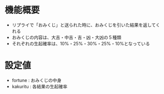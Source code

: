# 機能概要
- リプライで「おみくじ」と送られた時に、おみくじを引いた結果を返してくれる
- おみくじの内容は、大吉・中吉・吉・凶・大凶の５種類
- それぞれの生起確率は、10%・25%・30%・25%・10%となっている

# 設定値
- fortune : おみくじの中身
- kakuritu : 各結果の生起確率
